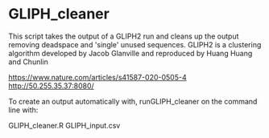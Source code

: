 # GLIPH_cleaner
This script takes the output of a GLIPH2 run and cleans up the output removing deadspace and 'single' unused sequences. 
GLIPH2 is a clustering algorithm developed by Jacob Glanville and reproduced by Huang Huang and Chunlin

https://www.nature.com/articles/s41587-020-0505-4
http://50.255.35.37:8080/

To create an output automatically with, runGLIPH_cleaner on the command line with:

GLIPH_cleaner.R GLIPH_input.csv

